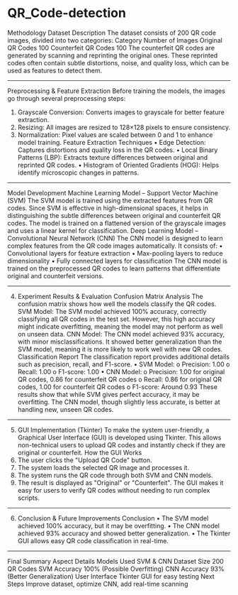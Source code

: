 ﻿# QR_Code-detection
Methodology
Dataset Description
The dataset consists of 200 QR code images, divided into two categories:
Category	Number of Images
Original QR Codes	100
Counterfeit QR Codes	100
The counterfeit QR codes are generated by scanning and reprinting the original ones. These reprinted codes often contain subtle distortions, noise, and quality loss, which can be used as features to detect them.
________________________________________
Preprocessing & Feature Extraction
Before training the models, the images go through several preprocessing steps:
1.	Grayscale Conversion: Converts images to grayscale for better feature extraction.
2.	Resizing: All images are resized to 128×128 pixels to ensure consistency.
3.	Normalization: Pixel values are scaled between 0 and 1 to enhance model training.
Feature Extraction Techniques
•	Edge Detection: Captures distortions and quality loss in the QR codes.
•	Local Binary Patterns (LBP): Extracts texture differences between original and reprinted QR codes.
•	Histogram of Oriented Gradients (HOG): Helps identify microscopic changes in patterns.
________________________________________
 Model Development
Machine Learning Model – Support Vector Machine (SVM)
The SVM model is trained using the extracted features from QR codes. Since SVM is effective in high-dimensional spaces, it helps in distinguishing the subtle differences between original and counterfeit QR codes.
The model is trained on a flattened version of the grayscale images and uses a linear kernel for classification.
Deep Learning Model – Convolutional Neural Network (CNN)
The CNN model is designed to learn complex features from the QR code images automatically. It consists of:
•	Convolutional layers for feature extraction
•	Max-pooling layers to reduce dimensionality
•	Fully connected layers for classification
The CNN model is trained on the preprocessed QR codes to learn patterns that differentiate original and counterfeit versions.
________________________________________
4. Experiment Results & Evaluation
Confusion Matrix Analysis
The confusion matrix shows how well the models classify the QR codes.
SVM Model:
The SVM model achieved 100% accuracy, correctly classifying all QR codes in the test set. However, this high accuracy might indicate overfitting, meaning the model may not perform as well on unseen data.
CNN Model:
The CNN model achieved 93% accuracy, with minor misclassifications. It showed better generalization than the SVM model, meaning it is more likely to work well with new QR codes.
Classification Report
The classification report provides additional details such as precision, recall, and F1-score.
•	SVM Model:
o	Precision: 1.00
o	Recall: 1.00
o	F1-score: 1.00
•	CNN Model:
o	Precision: 1.00 for original QR codes, 0.86 for counterfeit QR codes
o	Recall: 0.86 for original QR codes, 1.00 for counterfeit QR codes
o	F1-score: Around 0.93
These results show that while SVM gives perfect accuracy, it may be overfitting. The CNN model, though slightly less accurate, is better at handling new, unseen QR codes.
________________________________________
5. GUI Implementation (Tkinter)
To make the system user-friendly, a Graphical User Interface (GUI) is developed using Tkinter. This allows non-technical users to upload QR codes and instantly check if they are original or counterfeit.
How the GUI Works
1.	The user clicks the "Upload QR Code" button.
2.	The system loads the selected QR image and processes it.
3.	The system runs the QR code through both SVM and CNN models.
4.	The result is displayed as "Original" or "Counterfeit".
The GUI makes it easy for users to verify QR codes without needing to run complex scripts.
________________________________________
6. Conclusion & Future Improvements
Conclusion
•	The SVM model achieved 100% accuracy, but it may be overfitting.
•	The CNN model achieved 93% accuracy and showed better generalization.
•	The Tkinter GUI allows easy QR code classification in real-time.
________________________________________
Final Summary
Aspect	Details
Models Used	SVM & CNN
Dataset Size	200 QR Codes
SVM Accuracy	100% (Possible Overfitting)
CNN Accuracy	93% (Better Generalization)
User Interface	Tkinter GUI for easy testing
Next Steps	Improve dataset, optimize CNN, add real-time scanning

